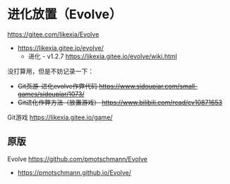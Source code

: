 
# 进化放置（Evolve）

https://gitee.com/likexia/Evolve
- https://likexia.gitee.io/evolve/
  * 进化 - v1.2.7 https://likexia.gitee.io/evolve/wiki.html

没打算用，但是不妨记录一下：
- ~~Git页游-进化evolve作弊代码 https://www.sidoupiar.com/small-games/sidoupiar/1073/~~
- ~~Git进化作弊方法（放置游戏） https://www.bilibili.com/read/cv10871653~~

Git游戏 https://likexia.gitee.io/game/

## 原版

Evolve https://github.com/pmotschmann/Evolve
- https://pmotschmann.github.io/Evolve/
